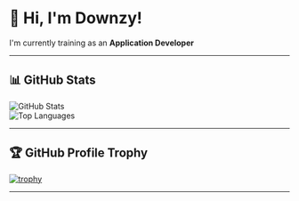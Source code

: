 # 👋 Hi, I'm Downzy!

I'm currently training as an **Application Developer**

---

## 📊 GitHub Stats

![GitHub Stats](https://github-readme-stats.vercel.app/api?username=YOUR-GITHUB-USERNAME&show_icons=true&theme=tokyonight&count_private=true)  
![Top Languages](https://github-readme-stats.vercel.app/api/top-langs/?username=YOUR-GITHUB-USERNAME&layout=compact&theme=tokyonight)

---

## 🏆 GitHub Profile Trophy

[![trophy](https://github-profile-trophy.vercel.app/?username=YOUR-GITHUB-USERNAME&theme=darkhub&rank=SSS,SS,S,AAA,AA,A,B)](https://github.com/ryo-ma/github-profile-trophy)

---
